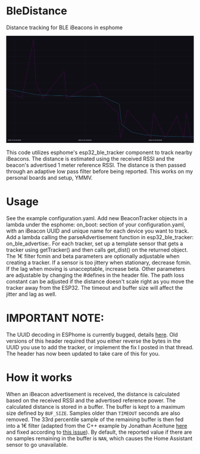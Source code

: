 # BleDistance
Distance tracking for BLE iBeacons in esphome

![Example screenshot](/screenshot.png)

This code utilizes esphome's esp32_ble_tracker component to track nearby iBeacons. The distance is estimated using the received RSSI and the beacon's advertised 1 meter reference RSSI. The distance is then passed through an adaptive low pass filter before being reported. This works on my personal boards and setup, YMMV.

# Usage
See the example configuration.yaml.
Add new BeaconTracker objects in a lambda under the esphome: on_boot: section of your configuration.yaml, with an iBeacon UUID and unique name for each device you want to track. Add a lambda calling the parseAdvertisement function in esp32_ble_tracker: on_ble_advertise:. For each tracker, set up a template sensor that gets a tracker using getTracker() and then calls get_dist() on the returned object. The 1€ filter fcmin and beta parameters are optionally adjustable when creating a tracker. If a sensor is too jittery when stationary, decrease fcmin. If the lag when moving is unacceptable, increase beta. Other parameters are adjustable by changing the #defines in the header file.  The path loss constant can be adjusted if the distance doesn't scale right as you move the tracker away from the ESP32. The timeout and buffer size will affect the jitter and lag as well.

# IMPORTANT NOTE:
The UUID decoding in ESPhome is currently bugged, details [here](https://github.com/esphome/issues/issues/2445). Old versions of this header required that you either reverse the bytes in the UUID you use to add the tracker, or implement the fix I posted in that thread. The header has now been updated to take care of this for you.

# How it works
When an iBeacon advertisement is received, the distance is calculated based on the received RSSI and the advertised reference power. The calculated distance is stored in a buffer. The buffer is kept to a maximum size defined by `BUF_SIZE`. Samples older than `TIMEOUT` seconds are also removed. The 33rd percentile sample of the remaining buffer is then fed into a 1€ filter (adapted from the C++ example by Jonathan Aceitune [here](http://cristal.univ-lille.fr/~casiez/1euro/) and fixed according to [this issue](https://github.com/haimoz/SoftFilters/issues/1)). By default, the reported value if there are no samples remaining in the buffer is `NAN`, which causes the Home Assistant sensor to go unavailable.
